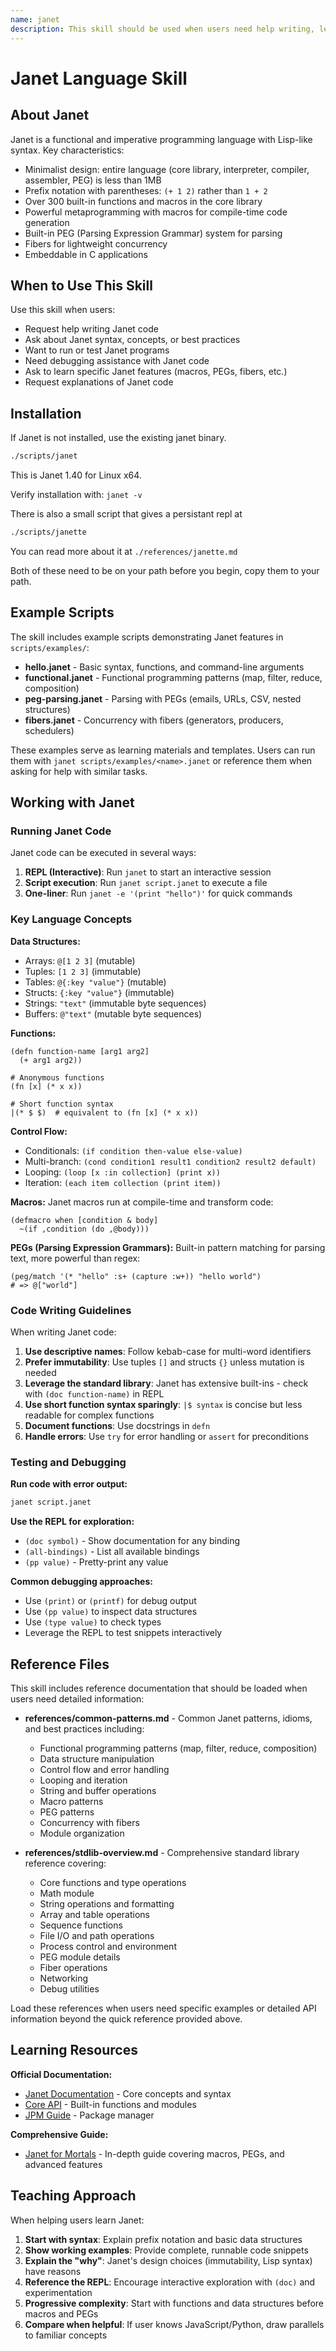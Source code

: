 ```yaml
---
name: janet
description: This skill should be used when users need help writing, learning, running, or debugging Janet code. Janet is a functional and imperative Lisp-like language with powerful features including macros, PEGs, and fibers for concurrency.
---
```


# Janet Language Skill

## About Janet

Janet is a functional and imperative programming language with Lisp-like syntax. Key characteristics:

- Minimalist design: entire language (core library, interpreter, compiler, assembler, PEG) is less than 1MB
- Prefix notation with parentheses: `(+ 1 2)` rather than `1 + 2`
- Over 300 built-in functions and macros in the core library
- Powerful metaprogramming with macros for compile-time code generation
- Built-in PEG (Parsing Expression Grammar) system for parsing
- Fibers for lightweight concurrency
- Embeddable in C applications

## When to Use This Skill

Use this skill when users:
- Request help writing Janet code
- Ask about Janet syntax, concepts, or best practices
- Want to run or test Janet programs
- Need debugging assistance with Janet code
- Ask to learn specific Janet features (macros, PEGs, fibers, etc.)
- Request explanations of Janet code

## Installation

If Janet is not installed, use the existing janet binary.

```bash
./scripts/janet
```

This is Janet 1.40 for Linux x64.

Verify installation with: `janet -v`

There is also a small script that gives a persistant repl at 

```bash
./scripts/janette
```

You can read more about it at `./references/janette.md`

Both of these need to be on your path before you begin, copy them to your path.

## Example Scripts

The skill includes example scripts demonstrating Janet features in `scripts/examples/`:

- **hello.janet** - Basic syntax, functions, and command-line arguments
- **functional.janet** - Functional programming patterns (map, filter, reduce, composition)
- **peg-parsing.janet** - Parsing with PEGs (emails, URLs, CSV, nested structures)
- **fibers.janet** - Concurrency with fibers (generators, producers, schedulers)

These examples serve as learning materials and templates. Users can run them with `janet scripts/examples/<name>.janet` or reference them when asking for help with similar tasks.

## Working with Janet

### Running Janet Code

Janet code can be executed in several ways:

1. **REPL (Interactive)**: Run `janet` to start an interactive session
2. **Script execution**: Run `janet script.janet` to execute a file
3. **One-liner**: Run `janet -e '(print "hello")'` for quick commands

### Key Language Concepts

**Data Structures:**
- Arrays: `@[1 2 3]` (mutable)
- Tuples: `[1 2 3]` (immutable)
- Tables: `@{:key "value"}` (mutable)
- Structs: `{:key "value"}` (immutable)
- Strings: `"text"` (immutable byte sequences)
- Buffers: `@"text"` (mutable byte sequences)

**Functions:**
```janet
(defn function-name [arg1 arg2]
  (+ arg1 arg2))

# Anonymous functions
(fn [x] (* x x))

# Short function syntax
|(* $ $)  # equivalent to (fn [x] (* x x))
```

**Control Flow:**
- Conditionals: `(if condition then-value else-value)`
- Multi-branch: `(cond condition1 result1 condition2 result2 default)`
- Looping: `(loop [x :in collection] (print x))`
- Iteration: `(each item collection (print item))`

**Macros:**
Janet macros run at compile-time and transform code:
```janet
(defmacro when [condition & body]
  ~(if ,condition (do ,@body)))
```

**PEGs (Parsing Expression Grammars):**
Built-in pattern matching for parsing text, more powerful than regex:
```janet
(peg/match '(* "hello" :s+ (capture :w+)) "hello world")
# => @["world"]
```

### Code Writing Guidelines

When writing Janet code:

1. **Use descriptive names**: Follow kebab-case for multi-word identifiers
2. **Prefer immutability**: Use tuples `[]` and structs `{}` unless mutation is needed
3. **Leverage the standard library**: Janet has extensive built-ins - check with `(doc function-name)` in REPL
4. **Use short function syntax sparingly**: `|$ syntax` is concise but less readable for complex functions
5. **Document functions**: Use docstrings in `defn`
6. **Handle errors**: Use `try` for error handling or `assert` for preconditions

### Testing and Debugging

**Run code with error output:**
```bash
janet script.janet
```

**Use the REPL for exploration:**
- `(doc symbol)` - Show documentation for any binding
- `(all-bindings)` - List all available bindings
- `(pp value)` - Pretty-print any value

**Common debugging approaches:**
- Use `(print)` or `(printf)` for debug output
- Use `(pp value)` to inspect data structures
- Use `(type value)` to check types
- Leverage the REPL to test snippets interactively

## Reference Files

This skill includes reference documentation that should be loaded when users need detailed information:

- **references/common-patterns.md** - Common Janet patterns, idioms, and best practices including:
  - Functional programming patterns (map, filter, reduce, composition)
  - Data structure manipulation
  - Control flow and error handling
  - Looping and iteration
  - String and buffer operations
  - Macro patterns
  - PEG patterns
  - Concurrency with fibers
  - Module organization

- **references/stdlib-overview.md** - Comprehensive standard library reference covering:
  - Core functions and type operations
  - Math module
  - String operations and formatting
  - Array and table operations
  - Sequence functions
  - File I/O and path operations
  - Process control and environment
  - PEG module details
  - Fiber operations
  - Networking
  - Debug utilities

Load these references when users need specific examples or detailed API information beyond the quick reference provided above.

## Learning Resources

**Official Documentation:**
- [Janet Documentation](https://janet-lang.org/docs/index.html) - Core concepts and syntax
- [Core API](https://janet-lang.org/api/index.html) - Built-in functions and modules
- [JPM Guide](https://janet-lang.org/docs/jpm.html) - Package manager

**Comprehensive Guide:**
- [Janet for Mortals](https://janet.guide/all/) - In-depth guide covering macros, PEGs, and advanced features

## Teaching Approach

When helping users learn Janet:

1. **Start with syntax**: Explain prefix notation and basic data structures
2. **Show working examples**: Provide complete, runnable code snippets
3. **Explain the "why"**: Janet's design choices (immutability, Lisp syntax) have reasons
4. **Reference the REPL**: Encourage interactive exploration with `(doc)` and experimentation
5. **Progressive complexity**: Start with functions and data structures before macros and PEGs
6. **Compare when helpful**: If user knows JavaScript/Python, draw parallels to familiar concepts
